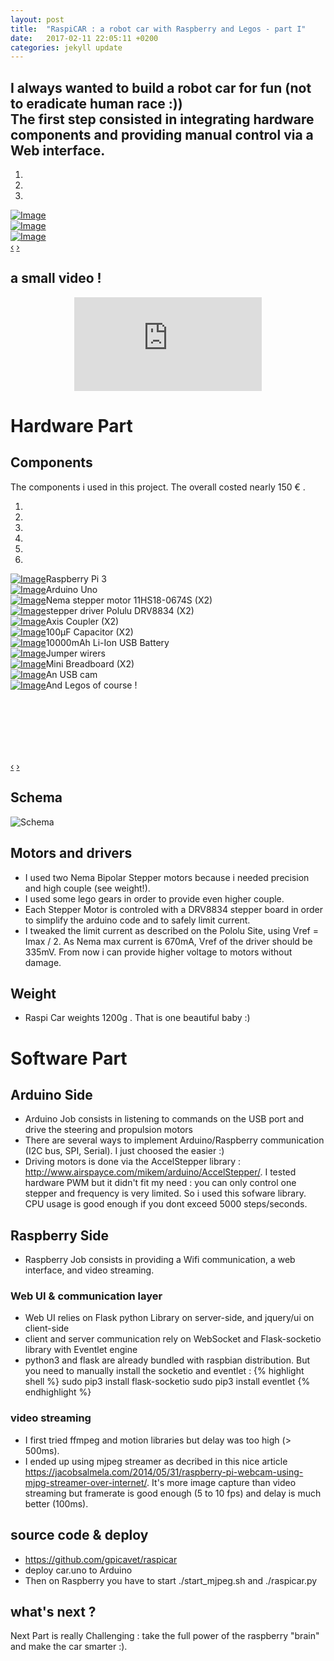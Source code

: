 ```yaml
---
layout: post
title:  "RaspiCAR : a robot car with Raspberry and Legos - part I"
date:   2017-02-11 22:05:11 +0200
categories: jekyll update
---
```


<link href='//netdna.bootstrapcdn.com/bootstrap/3.0.0/css/bootstrap.min.css' rel='stylesheet'>
<style>

.carousel {
margin-bottom: 0;
padding: 0 40px 30px 40px;
}

.carousel-control {
left: -12px;
height: 40px;
width: 40px;
background: none repeat scroll 0 0 #222222;
border: 4px solid #FFFFFF;
border-radius: 23px 23px 23px 23px;
margin-top: 90px;
}
.carousel-control.right {
right: -12px;
}

.carousel-indicators {
right: 50%;
top: auto;
bottom: -10px;
margin-right: -19px;
}

.carousel-indicators li {
background: #cecece;
}

.carousel-indicators .active {
background: #428bca;
}
</style>
<script type='text/javascript' src='//code.jquery.com/jquery-1.10.2.min.js'></script>
<script type='text/javascript' src='//netdna.bootstrapcdn.com/bootstrap/3.0.0/js/bootstrap.min.js'></script>
<script type='text/javascript'>$(document).ready(function() {
$('#Carousel').carousel({
interval: 5000
})
$('#Carousel2').carousel({
  interval: 60000
})
});
</script>

<h2>
I always wanted to build a robot car for fun (not to eradicate human race :)) <br>
The first step consisted in integrating hardware components and providing manual control via a Web interface.
</h2>

<div class="container">
<div class="row">
<div class="col-md-12">
<div id="Carousel" class="carousel slide">

<ol class="carousel-indicators">
<li data-target="#Carousel" data-slide-to="0" class="active"></li>
<li data-target="#Carousel" data-slide-to="1"></li>
<li data-target="#Carousel" data-slide-to="2"></li>
</ol>

<!-- Carousel items -->
<div class="carousel-inner">

<div class="item active">
<div class="row">
<div class="col-md-12"><a href="#" class="thumbnail"><img src="/assets/raspicar/photo_1.jpg" alt="Image" style="max-width:100%;"></a></div>
</div><!--.row-->
</div><!--.item-->

<div class="item">
<div class="row">
<div class="col-md-12"><a href="#" class="thumbnail"><img src="/assets/raspicar/photo_2.jpg" alt="Image" style="max-width:100%;"></a></div>
</div><!--.row-->
</div><!--.item-->

<div class="item">
<div class="row">
<div class="col-md-12"><a href="#" class="thumbnail"><img src="/assets/raspicar/photo_3.jpg" alt="Image" style="max-width:100%;"></a></div>
</div><!--.row-->
</div><!--.item-->

</div><!--.carousel-inner-->
<a data-slide="prev" href="#Carousel" class="left carousel-control">‹</a>
<a data-slide="next" href="#Carousel" class="right carousel-control">›</a>
</div><!--.Carousel-->

</div>
</div>
</div><!--.container-->

## a small video !

<center>
<iframe id="ytplayer" type="text/html"
  src="https://www.youtube.com/embed/vF_nzevWZAE?autoplay=0&origin=https://gpicavet.github.io"
  frameborder="0"></iframe>
</center>

# Hardware Part

## Components

The components i used in this project. The overall costed nearly 150 € .

<div class="container">
<div class="row">
<div class="col-md-12">
<div id="Carousel2" class="carousel slide">

<ol class="carousel-indicators">
<li data-target="#Carousel2" data-slide-to="0" class="active"></li>
<li data-target="#Carousel2" data-slide-to="1"></li>
<li data-target="#Carousel2" data-slide-to="2"></li>
<li data-target="#Carousel2" data-slide-to="3"></li>
<li data-target="#Carousel2" data-slide-to="4"></li>
<li data-target="#Carousel2" data-slide-to="5"></li>
</ol>

<!-- Carousel items -->
<div class="carousel-inner"  style="min-height:300px">

<div class="item active">
<div class="row">
<div class="col-md-6"><a href="#" class="thumbnail"><img src="/assets/raspicar/pi3.jpg" alt="Image" style="max-width:100%;"></a>Raspberry Pi 3</div>
<div class="col-md-6"><a href="#" class="thumbnail"><img src="/assets/raspicar/arduino-uno.jpeg" alt="Image" style="max-width:100%;"></a>Arduino Uno</div>
</div><!--.row-->
</div><!--.item-->

<div class="item">
<div class="row">
<div class="col-md-6"><a href="#" class="thumbnail"><img src="/assets/raspicar/motor.jpg" alt="Image" style="max-width:100%;"></a>Nema stepper motor 11HS18-0674S (X2)</div>
<div class="col-md-6"><a href="#" class="thumbnail"><img src="/assets/raspicar/drv8834.jpeg" alt="Image" style="max-width:100%;"></a>stepper driver Polulu DRV8834 (X2)</div>
</div><!--.item-->
</div><!--.row-->

<div class="item">
<div class="row">
<div class="col-md-6"><a href="#" class="thumbnail"><img src="/assets/raspicar/coupler.jpg" alt="Image" style="max-width:100%;"></a>Axis Coupler (X2)</div>
<div class="col-md-6"><a href="#" class="thumbnail"><img src="/assets/raspicar/capa.jpg" alt="Image" style="max-width:100%;"></a>100µF Capacitor (X2)</div>
</div><!--.row-->
</div><!--.item-->

<div class="item">
<div class="row">
<div class="col-md-6"><a href="#" class="thumbnail"><img src="/assets/raspicar/battery.jpg" alt="Image" style="max-width:100%;"></a>10000mAh Li-Ion USB Battery</div>
<div class="col-md-6"><a href="#" class="thumbnail"><img src="/assets/raspicar/jumpers.jpeg" alt="Image" style="max-width:100%;"></a>Jumper wirers</div>
</div><!--.row-->
</div><!--.item-->

<div class="item">
<div class="row">
<div class="col-md-6"><a href="#" class="thumbnail"><img src="/assets/raspicar/breadboard.jpeg" alt="Image" style="max-width:100%;"></a>Mini Breadboard (X2)</div>
<div class="col-md-6"><a href="#" class="thumbnail"><img src="/assets/raspicar/webcam.jpeg" alt="Image" style="max-width:100%;"></a>An USB cam</div>
</div><!--.row-->
</div><!--.item-->

<div class="item">
<div class="row">
<div class="col-md-6"><a href="#" class="thumbnail"><img src="/assets/raspicar/legos.jpg" alt="Image" style="max-width:100%;"></a>And Legos of course !</div>
</div><!--.row-->
</div><!--.item-->

</div><!--.carousel-inner-->
<a data-slide="prev" href="#Carousel2" class="left carousel-control">‹</a>
<a data-slide="next" href="#Carousel2" class="right carousel-control">›</a>
</div><!--.Carousel-->

</div>
</div>
</div><!--.container-->


## Schema
![Schema](/assets/raspicar/raspicar_v1_bb.png)

## Motors and drivers
- I used two Nema Bipolar Stepper motors because i needed precision and high couple (see weight!).
- I used some lego gears in order to provide even higher couple.
- Each Stepper Motor is controled with a DRV8834 stepper board in order to simplify the arduino code and to safely limit current.
- I tweaked the limit current as described on the Pololu Site, using Vref = Imax / 2. As Nema max current is 670mA, Vref of the driver should be 335mV. From now i can provide higher voltage to motors without damage.

## Weight
- Raspi Car weights 1200g . That is one beautiful baby :)

# Software Part

## Arduino Side
- Arduino Job consists in listening to commands on the USB port and drive the steering and propulsion motors
- There are several ways to implement Arduino/Raspberry communication (I2C bus, SPI, Serial). I just choosed the easier :)
- Driving motors is done via the AccelStepper library : <http://www.airspayce.com/mikem/arduino/AccelStepper/>. I tested hardware PWM but it didn't fit my need : you can only control one stepper and frequency is very limited. So i used this sofware library. CPU usage is good enough if you dont exceed 5000 steps/seconds.

## Raspberry Side
- Raspberry Job consists in providing a Wifi communication, a web interface, and video streaming.

### Web UI & communication layer
- Web UI relies on Flask python Library on server-side, and jquery/ui on client-side
- client and server communication rely on WebSocket and Flask-socketio library with Eventlet engine
- python3 and flask are already bundled with raspbian distribution. But you need to manually install the socketio and eventlet  :
{% highlight shell %}
sudo pip3 install flask-socketio
sudo pip3 install eventlet
{% endhighlight %}



### video streaming
- I first tried ffmpeg and motion libraries but delay was too high (> 500ms).
- I ended up using mjpeg streamer as decribed in this nice article <https://jacobsalmela.com/2014/05/31/raspberry-pi-webcam-using-mjpg-streamer-over-internet/>.
It's more image capture than video streaming but framerate is good enough (5 to 10 fps) and delay is much better (100ms).

## source code & deploy
- <https://github.com/gpicavet/raspicar>
- deploy car.uno to Arduino
- Then on Raspberry you have to start ./start_mjpeg.sh and ./raspicar.py


## what's next ?
Next Part is really Challenging : take the full power of the raspberry "brain" and make the car smarter :).
